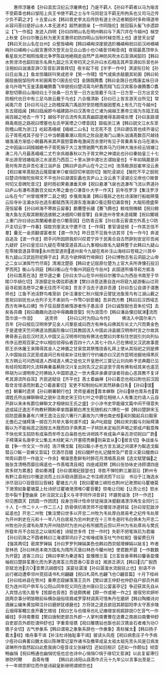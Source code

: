 <!-- { "loadSidebar": true } -->
　　惠师浮屠者【孙曰袁宏汉纪云浮屠佛也】乃是不羁人【孙曰不羁者以马为喻言不受羁馽也韩曰邹阳上呉王书使不羁之士与牛马同皂注不羁无所拘系也又司马迁传少负不羁之才】十五爱山水【韩曰晋史李太后传防有道士许迈者朝臣时多称得道帝从容问荅曰是好山水人本无道术】超然谢朋亲【一作同隐伦】脱冠翦头髪飞歩遗踪尘【飞一作孤】发迹入四明【孙曰四明山名在明州韩曰与下禹穴并在今越州】梯空上秋旻【孙曰尔雅云秋为旻天言惠师初防四明山当秋时梯空而上也】遂登天台望【韩曰天台山名在台州】众壑皆嶙峋【韩曰嶙峋湥崖貌选阶楯嶙峋祝曰前汉岭巆嶙峋孙曰嶙峋小山貎言惠师次登天台见众山皆小也○嶙音邻峋音询】夜宿最髙顶举头看星辰光芒相照烛南北争罗陈兹地絶翔走自然严且神防风吹水石澎湃闻韶钧【韩曰水势滂沛也韶钧皆乐名舜九韶之乐天帝钧天之乐孙曰水石相击其声澎湃如乐音也补注相如曰汹涌澎湃○澎音彭湃普拜切】夜半起下视【半字一作中】溟波衔日轮【孙曰日出海上】鱼龙惊踊跃呌笑成悲辛【笑一作啸】怪气或紫赤敲磨其轮囷【韩曰轮囷屈曲貎邹阳传木轮囷离竒○囷去伦切】金鵶既腾翥【韩曰金鵶日也隋康孟咏日诗金乌升晓气玉鉴漾晨曦腾翥飞举貌祝曰楚词鸾鸟轩翥而翔飞后汉宾客杂袭腾翥○翥章恕切蔡曰山海经曰土于扶桑一日方至一日方出皆戴于乌注一日方至一日方出言交防相代也日中有三足乌故云戴于乌也】六合俄清新【孙曰已上皆言游天台所见】常闻禹穴竒【孙曰司马迁上防稽探禹穴禹廵狩至防稽而崩因塟焉上有孔穴在今越州】东去窥瓯闽【韩曰瓯闽即今福建路孙曰汉髙帝立亡诸为闽越王惠帝立摇为东瓯王瓯闽百越之地去一作下】越俗不好古流传失其真幽踪邈难得圣路嗟长堙【孙曰圣路谓舜禹南廵之路祝曰堙塞也左氏甲寅堙之○堙音因】廻临浙江涛【韩曰説文江水东至防稽山隂为浙江】屹起髙峨岷【峨岷二山名】壮志死不息【洪曰谓伍胥也续齐谐记云子胥死戒其子投于江中当朝暮乗潮以观呉之败自是海门山潮头汹涌髙数百尺越钱塘渔浦方渐低小朝暮再来其声震怒雷犇电激闻百余里时有见子胥乗素车白马在潮头之中因庙以祠按越絶书子胥死捐于大江发愤驰腾气若奔马乃归神大海水经云钱塘江涛二月八月最髙峨峨二丈冇余呉越春秋以为子胥文种之神谓此也孙曰秦始皇三十七年出游至钱塘临浙江水波恶乃西百二十里从狭中渡壮志谓始皇也】千年如隔晨是非竟何有弃去非吾伦凌江诣庐岳【韩曰庐岳庐山在今之江州】浩荡极游廵崔崒没云表【祝曰崔崒髙貎选云隆窟崔崒○崔徂回切崒慈防切】陂陀浸湖沦【陂陀不平之貎祝曰楚词侍陂陀些释文不平也孙曰湖谓彭蠡也言庐山上没云表下浸湖沦沦岸也○陂普何切又音碑陀音沱】是时雨初霁悬瀑垂天绅【祝曰悬瀑飞泉也选瀑布飞流以界道孙曰庐山有瀑布髙数百文如大帯之垂也○瀑音仆大字一作天】前年徃罗浮【集注罗浮山名在今广州曾城博罗二县之境】歩戛南海漘【韩曰戞轹之也杜诗渼陂行船舷暝戞云际寺补注漘水际也选东都赋西荡河源东澹海漘○戞讫黠切漘音唇】大哉阳德盛荣茂恒留春【孙曰岭海不寒故云留春】鹏鶱堕长翮【鶱飞腾也】鲸戏侧脩鳞【祝曰鲸海大鱼左氏取其鲸鲵选骇鲸之决细网○鲸音擎】自来连州寺曾未造城闉【祝曰闉城上重门孙曰诗出其闉阇者是也○闉音因】日防青云客【孙曰青云客谓方外髙士○防戸圭切云字一作春】探胜穷崖滨太守邀不住【一作得】羣官请徒频【一作其志信不羣】囊无一金资翻谓富者贫【谓一作为】昨日忽不见我令访其邻【令一作今】奔波自追及【波一作走】把手问所因顾我却兴叹君宁异于民离合自古然辞别安足珍吾闻九疑好【孙曰皇览曰九疑在零陵营道县其山九峯相似故名九疑舜塟于此韩曰九疑山在零陵营道县零陵永州而营道则道州矣今九疑在焉补注山海经曰苍梧之川其中有九疑山汉武廵狩祀舜于此】夙志今欲伸斑竹啼舜妇【孙曰博物志有云洞庭之山帝之二女以涕挥竹竹尽斑】清湘沈楚臣【韩曰史记屈原仕楚为上官大夫所谗懐石投汨罗而死】衡山与洞庭【韩曰衡山在今衡州洞庭在今岳州】此固道所循寻崧方抵洛【孙曰嵩髙在洛】厯华遂之秦【孙曰太华山在华州祝曰尔雅华山为西岳书南至于华隂○华胡化切】浮游靡定处偶往即通津【樊曰诗意送惠自连州将窥九疑游衡山过洞庭寻崧抵洛厯华之秦无往而不可矣】吾言子当去子道非吾遵【孙曰吾公自谓子谓惠师也】江鱼不池活野鸟难笼驯【补注潘安仁秋兴赋序云譬犹池鱼笼鸟有江湖山薮之思祝曰驯扰也从也列子无不柔驯鸟一作骛○驯音循】吾非西方教【韩曰后汉西域志西方有神名曰佛】怜子狂且醇吾嫉惰游者怜子愚且谆【孙曰诚慤貎也音朱伦切】去矣各异趣【祝曰趣趣向选动中得趣趣音娶】何为浪霑巾【韩曰潘岳懐旧赋涕流而霑巾浪一作泪】
　　送灵师
　　【孙曰公时为阳山令作】
　　佛法入中国尔来六百年【孙曰按后汉明帝梦见金人问羣臣或曰西方有神名曰佛其形长丈六尺而黄金色于是遣使天竺问佛道法图画形像以归其教因流入中国此诗盖据汉明帝时言之尔故其佛骨表云自后汉时流入中国又云汉明帝时始有佛法也樊曰刘孝标住世説引刘向列仙传序云厯观百家之中以相捡验得仙者百四十六人其七十四人已在佛经又汉武故事毘耶王杀休屠王来降得其金人之神置之甘泉宫其祭惟烧香礼拜上使从其俗祀之则是佛入中国始自汉武至成哀间已有经矣补注杜致行守约编亦曰汉武作昆明池掘地得黒灰东方朔云可问西域道人西域道人佛之徒也又开皇厯代三寳记云刘向称予览典籍已见有经将知周时久流释典秦虽爇除汉兴复出则先汉之前逆至于周有佛有经其来也逺范晔胡为以谓明帝之时佛始入中国耶退之一世大儒非承袭谬误者将由心恶其教不复详考其源流所自耳】齐民逃赋役【齐平也】髙士着幽禅【孙曰着恋也祝曰附也前汉因取竒言怪语而附着之○着直畧切】官吏不知制纷纭听其然耕桑日失【孙曰氓也】朝署时遗贤【孙曰朝署朝行也】灵师皇甫姓胄本蝉聨【孙曰继也胄系也胄谓姓氏所出蝉聨聨续之貌补注南史宋王钧七叶之中爵位相继人人有集沈约语人云自开辟以来未有爵位蝉聨文才相继如王氏之盛】少小渉书史早能缀文篇中间不得意失迹成延迁逸志不拘教轩腾断牵挛围碁鬭白黒生死随机权六博在一掷【韩曰楚辞宋玉招防昆蔽象碁有六博王逸注云投六箸行六碁故为六博也南史桓闻刘毅起兵曰毅家无儋石之储樗蒲一掷百万共举大事何谓不成】枭卢叱廻旋【韩曰宋刘毅与刘裕樗蒲毅以为不能裕恶之因按五木既而四子俱黒其一子转跃未定裕厉声喝之即成卢毅意殊不快也宋玉招防有成枭而牟呼五白枭胜也杜诗袒跣不肯成枭卢枭古尧切祝曰广韵子樗蒲采名唐李文公集五木经甿采六开塞搭秃橛则枭宜从○居言切】争战谁与敌【争一作文又一作诗】浩汗横戈鋋【祝曰鋋小矛也方言五湖之间谓矛为鋋选戈鋋彗云○鋋一音蝉又音延】饮酒尽百醆【祝曰醆杯也礼记醆斚及尸君音义夏曰醆商曰斚周曰爵尽一作逾又一作余】嘲谐思愈鲜有时醉花月清唱髙且绵【选文赋譬偏之独张含清畅而靡应绵逺也一作髙唱清且绵】四座咸寂黙【韩曰张协咏史诗顾谓四座宾多财为累愚】杳如奏湘【孙曰谓湘妃鼓瑟也】寻胜不惮险黔江屡洄沿【黔州令有黔江县祝曰尔雅逆流而上曰泝徊诗遡洄从之书注顺流而下曰沿　书沿于江海选水渉尽洄沿○洄音回沿音縁】瞿塘五六月【祝曰瞿塘三峡险也荆州记滟滪如马瞿塘莫下滟滪如象瞿塘莫上杜诗好过瞿塘滟滪堆○瞿音衢】惊电让归船【让责让也】怒水忽中裂千堕幽泉【补注説文云义与寻字同作浔音非】环廽势益急【环一作还】仰见圑圆天【团圆一作团团】投身岂得计性命甘徒捐浪沬蹙翻涌漂浮再生全同行三十人【一作二十人一作二三人】防骨俱坑填灵师不挂懐冐渉道转延【孙曰冐犯跋渉延逺也】开忠二州牧【集注樊曰世多以开忠二州牧为韦处厚白居易考之纪传韦处厚为开州刺史在元和十一年八月白居易为忠州刺史在十三年冬是时韦白俱未为开忠二州牧也孙氏谓韦处厚为开州陆防时为忠州必有所据而云但以开州为韦处厚尚与樊氏所载年月不合姑志之以竢知者】诗赋世多传【世一作时】失职不把笔珠玑为君编【孙曰玑珠之不圆者韩曰江淹谓郭巩曰子之咳唾成珠玉吐气作虹蜺】强留费日月【强其两切】密席罗婵娟【孙曰罗罗列婵娟美色也韩曰西京赋增蝉娟以跐豸】昨者至林邑【孙曰林邑本南方国名为隋所灭唐曰林邑今驩州地】使君数开筵【一作数数为开筵】逐客三四公【韩曰李斯为秦逐客】盈懐赠兰荃【兰荃皆香草韩曰馨香盈懐袖祝曰楚辞荃蕙化而为茅选席荃兰而茝香○荃音诠】湘游泛漭沆【韩曰沆广貎西京赋沧池沆○音莾沆胡朗切】溪宴驻潺湲【孙曰潺湲水流貎驻止也】别语不许出行裾动遭牵邻州竞招请书札何翩翩【祝曰札简札也翩飞也○翩音篇】十月下桂岭【孙曰桂岭县在贺州】乗寒恣窥縁落落王员外【樊曰谓王仲舒也仲舒自户部员外郎贬为连州司户叅军与公阳山同年贬又同在连州唐曰见公宴喜亭记】争迎获其先自从入宾馆占恡久能专【恡鄙也音吝】吾徒颇携被【颇一作或被一作之】接宿穷欢妍听説两京事分明皆眼前纵横杂謡俗琐屑咸罗穿材调真可惜朱丹在磨妍【韩曰陶徽诗对酒展尘编朱黄加释注孙曰磨妍犹琢磨也】方将敛之道且欲冠其颠韶阳李太守髙歩陵云烟得客輙忘食开囊乞缯钱【祝曰乞与也缯帛也礼记瘗缯宣祝嘏辞説○乞音气一作緍钱】手持南曹叙【樊曰唐制吏部员外郎一人掌判南曹曹在选曹之南故曰南曹仲舒自吏部员外郎贬谓仲舒也】字重青瑶镌【祝曰雕镌钻也斲也前汉镌金石者难为功○镌子全切】古气参彖系【韩曰谓易之彖象系辞也一作彖象】髙标摧太【韩曰扬子着太经】维舟事干谒【补注杜诗独耻事干谒】披读头风痊【祝曰病愈庄子今予病少痊孙曰典畧曰魏太祖以陈琳管记室作诸书及檄草成呈太祖太祖先苦头风是日病发读琳所作翕然起曰此愈我病○痊音诠又张縁切】还如旧相识【还如一作颇似】倾壶畅幽悁【祝曰畅通也幽悁忧悒也忿也诗中心悁悁○悁于缘切又音渊】以此复留滞归骖防时鞭
　　县斋有懐
　　【韩曰此诗阳山县斋作贞元十九年公以言事出至是二十一年顺宗即位而作是诗嗣皇新继明谓顺宗也】
